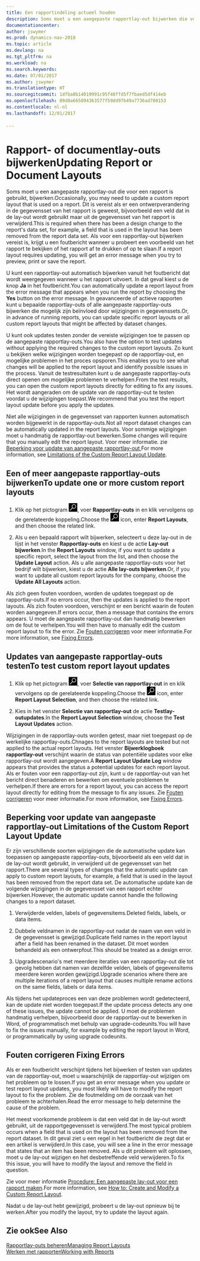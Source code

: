 ```yaml
---
title: Een rapportindeling actueel houden
description: Soms moet u een aangepaste rapportlay-out bijwerken die voor een rapport wordt gebruikt. Dit is vereist als er een ontwerpverandering in de gegevensset van het rapport is geweest, bijvoorbeeld een veld dat in de lay-out wordt gebruikt maar uit de gegevensset van het rapport is verwijderd.
documentationcenter: 
author: jswymer
ms.prod: dynamics-nav-2018
ms.topic: article
ms.devlang: na
ms.tgt_pltfrm: na
ms.workload: na
ms.search.keywords: 
ms.date: 07/01/2017
ms.author: jswymer
ms.translationtype: HT
ms.sourcegitcommit: 1dfba8b14019991c95f40ffd5f7fbaed5df414eb
ms.openlocfilehash: 09d0a665894363577f59dd97b49a7736ad700153
ms.contentlocale: nl-nl
ms.lasthandoff: 12/01/2017

---
```

# <a name="updating-report-or-document-layouts"></a><span data-ttu-id="ad144-104">Rapport- of documentlay-outs bijwerken</span><span class="sxs-lookup"><span data-stu-id="ad144-104">Updating Report or Document Layouts</span></span>
<span data-ttu-id="ad144-105">Soms moet u een aangepaste rapportlay-out die voor een rapport is gebruikt, bijwerken.</span><span class="sxs-lookup"><span data-stu-id="ad144-105">Occasionally, you may need to update a custom report layout that is used on a report.</span></span> <span data-ttu-id="ad144-106">Dit is vereist als er een ontwerpverandering in de gegevensset van het rapport is geweest, bijvoorbeeld een veld dat in de lay-out wordt gebruikt maar uit de gegevensset van het rapport is verwijderd.</span><span class="sxs-lookup"><span data-stu-id="ad144-106">This is required when there has been a design change to the report's data set, for example, a field that is used in the layout has been removed from the report data set.</span></span> <span data-ttu-id="ad144-107">Als voor een rapportlay-out bijwerken vereist is, krijgt u een foutbericht wanneer u probeert een voorbeeld van het rapport te bekijken of het rapport af te drukken of op te slaan.</span><span class="sxs-lookup"><span data-stu-id="ad144-107">If a report layout requires updating, you will get an error message when you try to preview, print or save the report.</span></span>  
  
<span data-ttu-id="ad144-108">U kunt een rapportlay-out automatisch bijwerken vanuit het foutbericht dat wordt weergegeven wanneer u het rapport uitvoert. In dat geval kiest u de knop **Ja** in het foutbericht.</span><span class="sxs-lookup"><span data-stu-id="ad144-108">You can automatically update a report layout from the error message that appears when you run the report by choosing the **Yes** button on the error message.</span></span> <span data-ttu-id="ad144-109">In geavanceerde of actieve rapporten kunt u bepaalde rapportlay-outs of alle aangepaste rapportlay-outs bijwerken die mogelijk zijn beïnvloed door wijzigingen in gegevenssets.</span><span class="sxs-lookup"><span data-stu-id="ad144-109">Or, in advance of running reports, you can update specific report layouts or all custom report layouts that might be affected by dataset changes.</span></span>  
  
<span data-ttu-id="ad144-110">U kunt ook updates testen zonder de vereiste wijzigingen toe te passen op de aangepaste rapportlay-outs.</span><span class="sxs-lookup"><span data-stu-id="ad144-110">You also have the option to test updates without applying the required changes to the custom report layouts.</span></span> <span data-ttu-id="ad144-111">Zo kunt u bekijken welke wijzigingen worden toegepast op de rapportlay-out, en mogelijke problemen in het proces opsporen.</span><span class="sxs-lookup"><span data-stu-id="ad144-111">This enables you to see what changes will be applied to the report layout and identify possible issues in the process.</span></span> <span data-ttu-id="ad144-112">Vanuit de testresultaten kunt u de aangepaste rapportlay-outs direct openen om mogelijke problemen te verhelpen.</span><span class="sxs-lookup"><span data-stu-id="ad144-112">From the test results, you can open the custom report layouts directly for editing to fix any issues.</span></span> <span data-ttu-id="ad144-113">Het wordt aangeraden om de update van de rapportlay-out te testen voordat u de wijzigingen toepast.</span><span class="sxs-lookup"><span data-stu-id="ad144-113">We recommend that you test the report layout update before you apply the updates.</span></span>  
  
<span data-ttu-id="ad144-114">Niet alle wijzigingen in de gegevensset van rapporten kunnen automatisch worden bijgewerkt in de rapportlay-outs.</span><span class="sxs-lookup"><span data-stu-id="ad144-114">Not all report dataset changes can be automatically updated in the report layouts.</span></span> <span data-ttu-id="ad144-115">Voor sommige wijzigingen moet u handmatig de rapportlay-out bewerken.</span><span class="sxs-lookup"><span data-stu-id="ad144-115">Some changes will require that you manually edit the report layout.</span></span> <span data-ttu-id="ad144-116">Voor meer informatie. zie [Beperking voor update van aangepaste rapportlay-out](ui-update-report-layouts.md#UpdateLimitations),</span><span class="sxs-lookup"><span data-stu-id="ad144-116">For more information, see [Limitations of the Custom Report Layout Update](ui-update-report-layouts.md#UpdateLimitations).</span></span>  
  
## <a name="to-update-one-or-more-custom-report-layouts"></a><span data-ttu-id="ad144-117">Een of meer aangepaste rapportlay-outs bijwerken</span><span class="sxs-lookup"><span data-stu-id="ad144-117">To update one or more custom report layouts</span></span>  
  
1.  <span data-ttu-id="ad144-118">Klik op het pictogram ![Zoeken naar pagina of rapport](media/ui-search/search_small.png "pictogram Zoeken naar pagina of rapport"), voer **Rapportlay-outs** in en klik vervolgens op de gerelateerde koppeling.</span><span class="sxs-lookup"><span data-stu-id="ad144-118">Choose the ![Search for Page or Report](media/ui-search/search_small.png "Search for Page or Report icon") icon, enter **Report Layouts**, and then choose the related link.</span></span>  
  
2.  <span data-ttu-id="ad144-119">Als u een bepaald rapport wilt bijwerken, selecteert u deze lay-out in de lijst in het venster **Rapportlay-outs** en kiest u de actie **Lay-out bijwerken**.</span><span class="sxs-lookup"><span data-stu-id="ad144-119">In the **Report Layouts** window, if you want to update a specific report, select the layout from the list, and then choose the **Update Layout** action.</span></span> <span data-ttu-id="ad144-120">Als u alle aangepaste rapportlay-outs voor het bedrijf wilt bijwerken, kiest u de actie **Alle lay-outs bijwerken**.</span><span class="sxs-lookup"><span data-stu-id="ad144-120">Or, if you want to update all custom report layouts for the company, choose the **Update All Layouts** action.</span></span>  

<span data-ttu-id="ad144-121">Als zich geen fouten voordoen, worden de updates toegepast op de rapportlay-outs.</span><span class="sxs-lookup"><span data-stu-id="ad144-121">If no errors occur, then the updates is applied to the report layouts.</span></span> <span data-ttu-id="ad144-122">Als zich fouten voordoen, verschijnt er een bericht waarin de fouten worden aangegeven.</span><span class="sxs-lookup"><span data-stu-id="ad144-122">If errors occur, then a message that contains the errors appears.</span></span> <span data-ttu-id="ad144-123">U moet de aangepaste rapportlay-out dan handmatig bewerken om de fout te verhelpen.</span><span class="sxs-lookup"><span data-stu-id="ad144-123">You will then have to manually edit the custom report layout to fix the error.</span></span> <span data-ttu-id="ad144-124">Zie [Fouten corrigeren](ui-update-report-layouts.md#FixErrors) voor meer informatie.</span><span class="sxs-lookup"><span data-stu-id="ad144-124">For more information, see [Fixing Errors](ui-update-report-layouts.md#FixErrors).</span></span>  

## <a name="to-test-custom-report-layout-updates"></a><span data-ttu-id="ad144-125">Updates van aangepaste rapportlay-outs testen</span><span class="sxs-lookup"><span data-stu-id="ad144-125">To test custom report layout updates</span></span>  
  
1.  <span data-ttu-id="ad144-126">Klik op het pictogram ![Zoeken naar pagina of rapport](media/ui-search/search_small.png "pictogram Zoeken naar pagina of rapport"), voer **Selectie van rapportlay-out** in en klik vervolgens op de gerelateerde koppeling.</span><span class="sxs-lookup"><span data-stu-id="ad144-126">Choose the ![Search for Page or Report](media/ui-search/search_small.png "Search for Page or Report icon") icon, enter **Report Layout Selection**, and then choose the related link.</span></span>  
  
2.  <span data-ttu-id="ad144-127">Kies in het venster **Selectie van rapportlay-out** de actie **Testlay-outupdates**.</span><span class="sxs-lookup"><span data-stu-id="ad144-127">In the **Report Layout Selection** window, choose the **Test Layout Updates** action.</span></span>  
  
 <span data-ttu-id="ad144-128">Wijzigingen in de rapportlay-outs worden getest, maar niet toegepast op de werkelijke rapportlay-outs.</span><span class="sxs-lookup"><span data-stu-id="ad144-128">Chnages to the report layouts are tested but not applied to the actual report layouts.</span></span> <span data-ttu-id="ad144-129">Het venster **Bijwerklogboek rapportlay-out** verschijnt waarin de status van potentiële updates voor elke rapportlay-out wordt aangegeven.</span><span class="sxs-lookup"><span data-stu-id="ad144-129">A **Report Layout Update Log** window appears that provides the status a potential updates for each report layout.</span></span> <span data-ttu-id="ad144-130">Als er fouten voor een rapportlay-out zijn, kunt u de rapportlay-out van het bericht direct benaderen en bewerken om eventuele problemen te verhelpen.</span><span class="sxs-lookup"><span data-stu-id="ad144-130">If there are errors for a report layout, you can access the report layout directly for editing from the message to fix any issues.</span></span> <span data-ttu-id="ad144-131">Zie [Fouten corrigeren](ui-update-report-layouts.md#FixErrors) voor meer informatie.</span><span class="sxs-lookup"><span data-stu-id="ad144-131">For more information, see [Fixing Errors](ui-update-report-layouts.md#FixErrors).</span></span>  
  
##  <span data-ttu-id="ad144-132"><a name="UpdateLimitations"></a> Beperking voor update van aangepaste rapportlay-out</span><span class="sxs-lookup"><span data-stu-id="ad144-132"><a name="UpdateLimitations"></a> Limitations of the Custom Report Layout Update</span></span>  
 <span data-ttu-id="ad144-133">Er zijn verschillende soorten wijzigingen die de automatische update kan toepassen op aangepaste rapportlay-outs, bijvoorbeeld als een veld dat in de lay-out wordt gebruikt, in verwijderd uit de gegevensset van het rapport.</span><span class="sxs-lookup"><span data-stu-id="ad144-133">There are several types of changes that the automatic update can apply to custom report layouts, for example, a field that is used in the layout has been removed from the report data set.</span></span> <span data-ttu-id="ad144-134">De automatische update kan de volgende wijzigingen in de gegevensset van een rapport echter bijwerken.</span><span class="sxs-lookup"><span data-stu-id="ad144-134">However, the automatic update cannot handle the following changes to a report dataset.</span></span>  
  
1.  <span data-ttu-id="ad144-135">Verwijderde velden, labels of gegevensitems.</span><span class="sxs-lookup"><span data-stu-id="ad144-135">Deleted fields, labels, or data items.</span></span>  
  
2.  <span data-ttu-id="ad144-136">Dubbele veldnamen in de rapportlay-out nadat de naam van een veld in de gegevensset is gewijzigd.</span><span class="sxs-lookup"><span data-stu-id="ad144-136">Duplicate field names in the report layout after a field has been renamed in the dataset.</span></span> <span data-ttu-id="ad144-137">Dit moet worden behandeld als een ontwerpfout.</span><span class="sxs-lookup"><span data-stu-id="ad144-137">This should be treated as a design error.</span></span>  
  
3.  <span data-ttu-id="ad144-138">Upgradescenario's met meerdere iteraties van een rapportlay-out die tot gevolg hebben dat namen van dezelfde velden, labels of gegevensitems meerdere keren worden gewijzigd.</span><span class="sxs-lookup"><span data-stu-id="ad144-138">Upgrade scenarios where there are multiple iterations of a report layout that causes multiple rename actions on the same fields, labels or data items.</span></span>  
  
 <span data-ttu-id="ad144-139">Als tijdens het updateproces een van deze problemen wordt gedetecteerd, kan de update niet worden toegepast.</span><span class="sxs-lookup"><span data-stu-id="ad144-139">If the update process detects any one of these issues, the update cannot be applied.</span></span> <span data-ttu-id="ad144-140">U moet de problemen handmatig verhelpen, bijvoorbeeld door de rapportlay-out te bewerken in Word, of programmatisch met behulp van upgrade-codeunits.</span><span class="sxs-lookup"><span data-stu-id="ad144-140">You will have to fix the issues manually, for example by editing the report layout in Word, or programmatically by using upgrade codeunits.</span></span>  
  
##  <span data-ttu-id="ad144-141"><a name="FixErrors"></a> Fouten corrigeren</span><span class="sxs-lookup"><span data-stu-id="ad144-141"><a name="FixErrors"></a> Fixing Errors</span></span>  
 <span data-ttu-id="ad144-142">Als er een foutbericht verschijnt tijdens het bijwerken of testen van updates van de rapportlay-out, moet u waarschijnlijk de rapportlay-out wijzigen om het probleem op te lossen.</span><span class="sxs-lookup"><span data-stu-id="ad144-142">If you get an error message when you update or test report layout updates, you most likely will have to modify the report layout to fix the problem.</span></span> <span data-ttu-id="ad144-143">Zie de foutmelding om de oorzaak van het probleem te achterhalen.</span><span class="sxs-lookup"><span data-stu-id="ad144-143">Read the error message to help determine the cause of the problem.</span></span>  
  
 <span data-ttu-id="ad144-144">Het meest voorkomende probleem is dat een veld dat in de lay-out wordt gebruikt, uit de rapportgegevensset is verwijderd.</span><span class="sxs-lookup"><span data-stu-id="ad144-144">The most typical problem occurs when a field that is used on the layout has been removed from the report dataset.</span></span> <span data-ttu-id="ad144-145">In dit geval ziet u een regel in het foutbericht die zegt dat er een artikel is verwijderd.</span><span class="sxs-lookup"><span data-stu-id="ad144-145">In this case, you will see a line in the error message that states that an item has been removed.</span></span> <span data-ttu-id="ad144-146">Als u dit probleem wilt oplossen, moet u de lay-out wijzigen en het desbetreffende veld verwijderen.</span><span class="sxs-lookup"><span data-stu-id="ad144-146">To fix this issue, you will have to modify the layout and remove the field in question.</span></span>  
  
 <span data-ttu-id="ad144-147">Zie voor meer informatie [Procedure: Een aangepaste lay-out voor een rapport maken](ui-how-create-custom-report-layout.md#ModifyCustomLayout).</span><span class="sxs-lookup"><span data-stu-id="ad144-147">For more information, see [How to: Create and Modify a Custom Report Layout](ui-how-create-custom-report-layout.md#ModifyCustomLayout).</span></span>  
  
 <span data-ttu-id="ad144-148">Nadat u de lay-out hebt gewijzigd, probeert u de lay-out opnieuw bij te werken.</span><span class="sxs-lookup"><span data-stu-id="ad144-148">After you modify the layout, try to update the layout again.</span></span>  
  
## <a name="see-also"></a><span data-ttu-id="ad144-149">Zie ook</span><span class="sxs-lookup"><span data-stu-id="ad144-149">See Also</span></span>  
 [<span data-ttu-id="ad144-150">Rapportlay-outs beheren</span><span class="sxs-lookup"><span data-stu-id="ad144-150">Managing Report Layouts</span></span>](ui-manage-report-layouts.md)  
 [<span data-ttu-id="ad144-151">Werken met rapporten</span><span class="sxs-lookup"><span data-stu-id="ad144-151">Working with Reports</span></span>](ui-work-report.md)  
